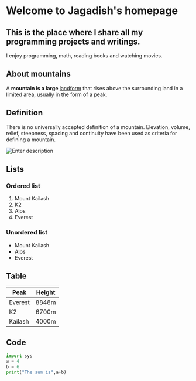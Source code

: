 
# Welcome to Jagadish's homepage

## This is the place where I share all my programming projects and writings.


I enjoy programming, math, reading books and watching movies.


## About mountains

A **mountain is a large** [landform](https://en.wikipedia.org/wiki/Landform) that rises above the surrounding land in a limited area, usually in the form of a peak.


## Definition


There is no universally accepted definition of a mountain. Elevation, volume, relief, steepness, spacing and continuity have been used as criteria for defining a mountain.



![Enter description]([https://upload.wikimedia.org/wikipedia/commons/thumb/2/23/Kailash-Barkha.jpg/1200px-Kailash-Barkha.jpg](https://upload.wikimedia.org/wikipedia/commons/thumb/2/23/Kailash-Barkha.jpg/1200px-Kailash-Barkha.jpg))

## Lists


### Ordered list

1. Mount Kailash 
1. K2
1. Alps
1. Everest




### Unordered list

- Mount Kailash
- Alps
- Everest


## Table

|Peak | Height |
|----|----|
|Everest | 8848m |
|K2 | 6700m|
|Kailash | 4000m|

## Code

```python
import sys
a = 4
b = 6
print("The sum is",a+b)
```





